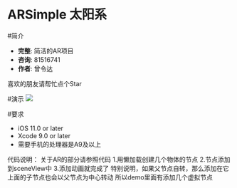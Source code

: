 ARSimple 太阳系
==============

#简介
- **完整**: 简洁的AR项目
- **咨询**: 81516741
- **作者**: 曾令达

喜欢的朋友请帮忙点个Star

#演示
<img src = "https://github.com/81516741/ARSimple/blob/master/gif.gif?raw=true">

#要求
* iOS 11.0 or later
* Xcode 9.0 or later
* 需要手机的处理器是A9及以上

代码说明：
关于AR的部分请参照代码
1.用懒加载创建几个物体的节点
2.节点添加到sceneView中
3.添加动画就完成了
特别说明，如果父节点自转，那么添加在它上面的子节点也会以父节点为中心转动
所以demo里面有添加几个虚拟节点




